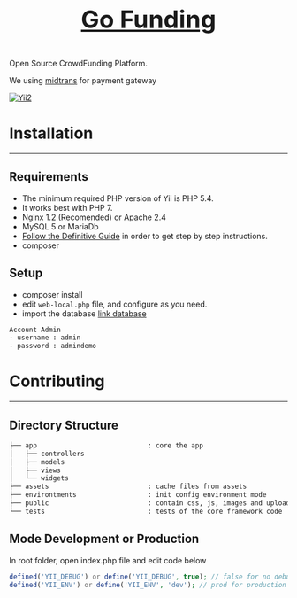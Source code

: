 <p align="center" style="font-size:44px; font-weight: bold">
    <a href="https://gofunding.ga" target="_blank">
        Go Funding
    </a>
</p>
Open Source CrowdFunding Platform.

We using [midtrans](https://docs.midtrans.com/en/welcome/index.html) for payment gateway

[![Yii2](https://img.shields.io/badge/Powered_by-Yii_Framework-green.svg?style=flat)](https://www.yiiframework.com/)

# Installation

---

## Requirements

- The minimum required PHP version of Yii is PHP 5.4.
- It works best with PHP 7.
- Nginx 1.2 (Recomended) or Apache 2.4
- MySQL 5 or MariaDb
- [Follow the Definitive Guide](https://www.yiiframework.com/doc-2.0/guide-start-installation.html) in order to get step by step instructions.
- composer

## Setup

- composer install
- edit `web-local.php` file, and configure as you need.
- import the database [link database](https://github.com/gofunding/gofunding.sql.git)

```bash
Account Admin
- username : admin
- password : admindemo
```

# Contributing

---

## Directory Structure

```bash
├── app                            : core the app
│   ├── controllers
│   ├── models
│   ├── views
│   └── widgets
├── assets                         : cache files from assets
├── environtments                  : init config environment mode
├── public                         : contain css, js, images and upload files
└── tests                          : tests of the core framework code
```

## Mode Development or Production

In root folder, open index.php file and edit code below

```php
defined('YII_DEBUG') or define('YII_DEBUG', true); // false for no debug
defined('YII_ENV') or define('YII_ENV', 'dev'); // prod for production
```
